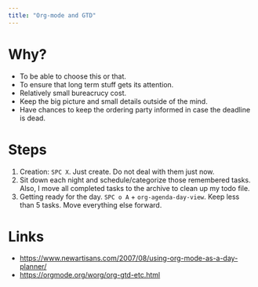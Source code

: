 ```yaml
---
title: "Org-mode and GTD"
---
```


# Why?

* To be able to choose this or that.
* To ensure that long term stuff gets its attention.
* Relatively small bureacrucy cost.
* Keep the big picture and small details outside of the mind.
* Have chances to keep the ordering party informed in case the deadline is dead.

# Steps

1. Creation: `SPC X`. Just create. Do not deal with them just now.
2. Sit down each night and schedule/categorize those remembered tasks. Also, I move all completed tasks to the archive to clean up my todo file.
3. Getting ready for the day. `SPC o A` + `org-agenda-day-view`. Keep less than 5 tasks. Move everything else forward.

# Links

* https://www.newartisans.com/2007/08/using-org-mode-as-a-day-planner/
* https://orgmode.org/worg/org-gtd-etc.html
